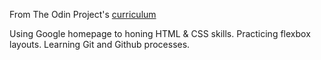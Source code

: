 From The Odin Project's [curriculum](http://www.theodinproject.com/courses/web-development-101/lessons/html-css)

Using Google homepage to honing HTML & CSS skills. 
Practicing flexbox layouts.
Learning Git and Github processes.  